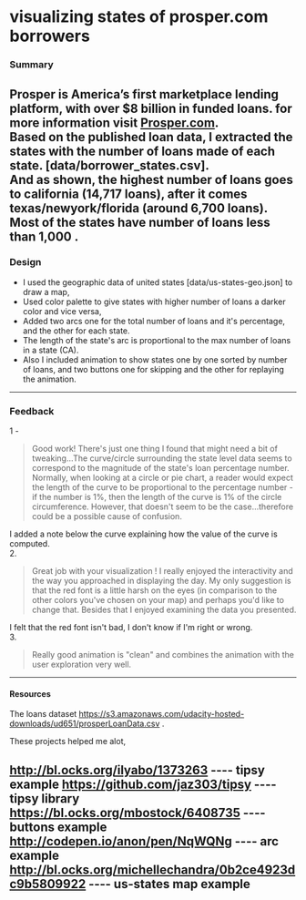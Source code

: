 # visualizing states of prosper.com borrowers  

### Summary  
Prosper is America’s first marketplace lending platform, with over $8 billion in funded loans. for more information visit [Prosper.com](https://www.prosper.com/).     
Based on the published loan data, I extracted the states with the number of loans made of each state. [data/borrower_states.csv].  
And as shown, the highest number of loans goes to california (14,717 loans), after it comes texas/newyork/florida (around 6,700 loans).  
Most of the states have number of loans less than 1,000 .
--------
### Design
- I used the geographic data of united states [data/us-states-geo.json] to draw a map,  
- Used color palette to give states with higher number of loans a darker color and vice versa,  
- Added two arcs one for the total number of loans and it's percentage, and the other for each state.  
- The length of the state's arc is proportional to the max number of loans in a state (CA).  
- Also I included animation to show states one by one sorted by number of loans, and two buttons one for skipping and the other for replaying the animation.  
-----------
### Feedback
1 -
>Good work! There's just one thing I found that might need a bit of tweaking...The curve/circle surrounding the state level data seems to correspond to the magnitude of the state's loan percentage number. Normally, when looking at a circle or pie chart, a reader would expect the length of the curve to be proportional to the percentage number - if the number is 1%, then the length of the curve is 1% of the circle circumference. However, that doesn't seem to be the case...therefore could be a possible cause of confusion.  

I added a note below the curve explaining how the value of the curve is computed.   
2.
>  Great job with your visualization ! I really enjoyed the interactivity and the way you approached in displaying the day. My only suggestion is that the red font is a little harsh on the eyes (in comparison to the other colors you've chosen on your map) and perhaps you'd like to change that. Besides that I enjoyed examining the data you presented.

I felt that the red font isn't bad, I don't know if I'm right or wrong.  
3.
>Really good animation is "clean" and combines the animation with the user exploration very well.

---------------   
#### Resources

The loans dataset https://s3.amazonaws.com/udacity-hosted-downloads/ud651/prosperLoanData.csv .  

These projects helped me alot,

http://bl.ocks.org/ilyabo/1373263                        ----  tipsy example
https://github.com/jaz303/tipsy                          ----  tipsy library
https://bl.ocks.org/mbostock/6408735                     ----  buttons example
http://codepen.io/anon/pen/NqWQNg                        ----  arc example
http://bl.ocks.org/michellechandra/0b2ce4923dc9b5809922  ----  us-states map example
-------------------------
